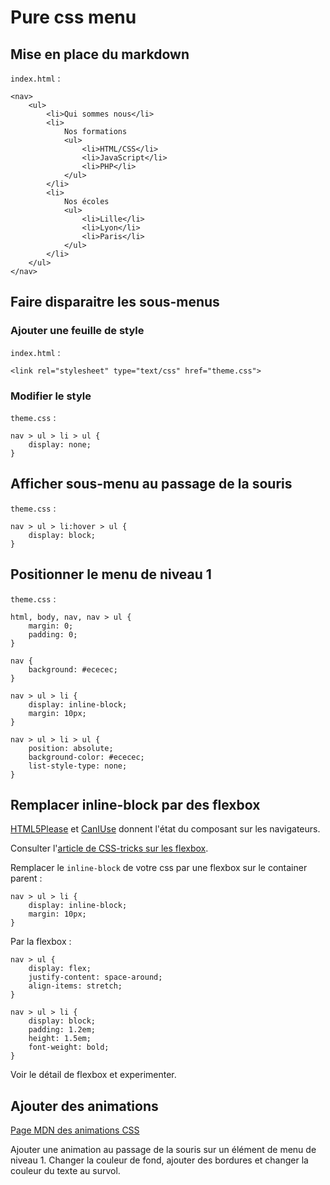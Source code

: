 # Pure css menu

## Mise en place du markdown
`index.html` :

```
<nav>
	<ul>
		<li>Qui sommes nous</li>
		<li>
			Nos formations
			<ul>
				<li>HTML/CSS</li>
				<li>JavaScript</li>
				<li>PHP</li>
			</ul>	
		</li>
		<li>
			Nos écoles
			<ul>
				<li>Lille</li>
				<li>Lyon</li>
				<li>Paris</li>
			</ul>
		</li>
	</ul>
</nav>
```

## Faire disparaitre les sous-menus

### Ajouter une feuille de style

`index.html` :

```
<link rel="stylesheet" type="text/css" href="theme.css">
```

### Modifier le style

`theme.css` :

```
nav > ul > li > ul {
    display: none;
}
```

## Afficher sous-menu au passage de la souris

`theme.css` :

```
nav > ul > li:hover > ul {
    display: block;
}
```

## Positionner le menu de niveau 1

`theme.css` :

```
html, body, nav, nav > ul {
    margin: 0;
    padding: 0;
}

nav {
    background: #ececec;
}

nav > ul > li {
    display: inline-block;
    margin: 10px;
}

nav > ul > li > ul {
    position: absolute;
    background-color: #ececec;
    list-style-type: none;
}
```

## Remplacer inline-block par des flexbox

[HTML5Please](http://html5please.com/) et [CanIUse](http://caniuse.com/#feat=flexbox) donnent l'état du composant sur les navigateurs.

Consulter l'[article de CSS-tricks sur les flexbox](https://css-tricks.com/snippets/css/a-guide-to-flexbox/).

Remplacer le `inline-block` de votre css par une flexbox sur le container parent :
```
nav > ul > li {
    display: inline-block;
    margin: 10px;
}
```

Par la flexbox :

```
nav > ul {
    display: flex;
    justify-content: space-around;
    align-items: stretch;
}

nav > ul > li {
    display: block;
    padding: 1.2em;
    height: 1.5em;
    font-weight: bold;
}
```

Voir le détail de flexbox et experimenter.

## Ajouter des animations

[Page MDN des animations CSS](https://developer.mozilla.org/fr/docs/Web/CSS/animation)

Ajouter une animation au passage de la souris sur un élément de menu de niveau 1. Changer la couleur de fond, ajouter des bordures et changer la couleur du texte au survol.

```

```